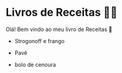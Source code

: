# Livros de Receitas :man_cook:

Olá! Bem vindo ao meu livro de Receitas :wave:

- Strogonoff e frango 

- Pavê

- bolo de cenoura 

  
